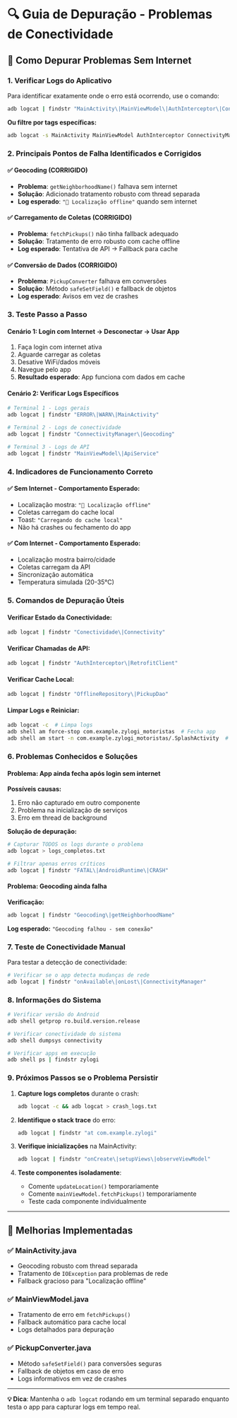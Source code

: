 # 🔍 Guia de Depuração - Problemas de Conectividade

## 📱 Como Depurar Problemas Sem Internet

### 1. **Verificar Logs do Aplicativo**

Para identificar exatamente onde o erro está ocorrendo, use o comando:

```bash
adb logcat | findstr "MainActivity\|MainViewModel\|AuthInterceptor\|ConnectivityManager"
```

**Ou filtre por tags específicas:**
```bash
adb logcat -s MainActivity MainViewModel AuthInterceptor ConnectivityManager
```

### 2. **Principais Pontos de Falha Identificados e Corrigidos**

#### ✅ **Geocoding (CORRIGIDO)**
- **Problema**: `getNeighborhoodName()` falhava sem internet
- **Solução**: Adicionado tratamento robusto com thread separada
- **Log esperado**: `"📍 Localização offline"` quando sem internet

#### ✅ **Carregamento de Coletas (CORRIGIDO)**
- **Problema**: `fetchPickups()` não tinha fallback adequado
- **Solução**: Tratamento de erro robusto com cache offline
- **Log esperado**: Tentativa de API → Fallback para cache

#### ✅ **Conversão de Dados (CORRIGIDO)**
- **Problema**: `PickupConverter` falhava em conversões
- **Solução**: Método `safeSetField()` e fallback de objetos
- **Log esperado**: Avisos em vez de crashes

### 3. **Teste Passo a Passo**

#### **Cenário 1: Login com Internet → Desconectar → Usar App**
1. Faça login com internet ativa
2. Aguarde carregar as coletas
3. Desative WiFi/dados móveis
4. Navegue pelo app
5. **Resultado esperado**: App funciona com dados em cache

#### **Cenário 2: Verificar Logs Específicos**
```bash
# Terminal 1 - Logs gerais
adb logcat | findstr "ERROR\|WARN\|MainActivity"

# Terminal 2 - Logs de conectividade
adb logcat | findstr "ConnectivityManager\|Geocoding"

# Terminal 3 - Logs de API
adb logcat | findstr "MainViewModel\|ApiService"
```

### 4. **Indicadores de Funcionamento Correto**

#### **✅ Sem Internet - Comportamento Esperado:**
- Localização mostra: `"📍 Localização offline"`
- Coletas carregam do cache local
- Toast: `"Carregando do cache local"`
- Não há crashes ou fechamento do app

#### **✅ Com Internet - Comportamento Esperado:**
- Localização mostra bairro/cidade
- Coletas carregam da API
- Sincronização automática
- Temperatura simulada (20-35°C)

### 5. **Comandos de Depuração Úteis**

#### **Verificar Estado da Conectividade:**
```bash
adb logcat | findstr "Conectividade\|Connectivity"
```

#### **Verificar Chamadas de API:**
```bash
adb logcat | findstr "AuthInterceptor\|RetrofitClient"
```

#### **Verificar Cache Local:**
```bash
adb logcat | findstr "OfflineRepository\|PickupDao"
```

#### **Limpar Logs e Reiniciar:**
```bash
adb logcat -c  # Limpa logs
adb shell am force-stop com.example.zylogi_motoristas  # Fecha app
adb shell am start -n com.example.zylogi_motoristas/.SplashActivity  # Abre app
```

### 6. **Problemas Conhecidos e Soluções**

#### **Problema**: App ainda fecha após login sem internet
**Possíveis causas:**
1. Erro não capturado em outro componente
2. Problema na inicialização de serviços
3. Erro em thread de background

**Solução de depuração:**
```bash
# Capturar TODOS os logs durante o problema
adb logcat > logs_completos.txt

# Filtrar apenas erros críticos
adb logcat | findstr "FATAL\|AndroidRuntime\|CRASH"
```

#### **Problema**: Geocoding ainda falha
**Verificação:**
```bash
adb logcat | findstr "Geocoding\|getNeighborhoodName"
```
**Log esperado:** `"Geocoding falhou - sem conexão"`

### 7. **Teste de Conectividade Manual**

Para testar a detecção de conectividade:

```bash
# Verificar se o app detecta mudanças de rede
adb logcat | findstr "onAvailable\|onLost\|ConnectivityManager"
```

### 8. **Informações do Sistema**

```bash
# Verificar versão do Android
adb shell getprop ro.build.version.release

# Verificar conectividade do sistema
adb shell dumpsys connectivity

# Verificar apps em execução
adb shell ps | findstr zylogi
```

### 9. **Próximos Passos se o Problema Persistir**

1. **Capture logs completos** durante o crash:
   ```bash
   adb logcat -c && adb logcat > crash_logs.txt
   ```

2. **Identifique o stack trace** do erro:
   ```bash
   adb logcat | findstr "at com.example.zylogi"
   ```

3. **Verifique inicializações** na MainActivity:
   ```bash
   adb logcat | findstr "onCreate\|setupViews\|observeViewModel"
   ```

4. **Teste componentes isoladamente**:
   - Comente `updateLocation()` temporariamente
   - Comente `mainViewModel.fetchPickups()` temporariamente
   - Teste cada componente individualmente

---

## 🚀 Melhorias Implementadas

### ✅ **MainActivity.java**
- Geocoding robusto com thread separada
- Tratamento de `IOException` para problemas de rede
- Fallback gracioso para "Localização offline"

### ✅ **MainViewModel.java**
- Tratamento de erro em `fetchPickups()`
- Fallback automático para cache local
- Logs detalhados para depuração

### ✅ **PickupConverter.java**
- Método `safeSetField()` para conversões seguras
- Fallback de objetos em caso de erro
- Logs informativos em vez de crashes

---

**💡 Dica**: Mantenha o `adb logcat` rodando em um terminal separado enquanto testa o app para capturar logs em tempo real.